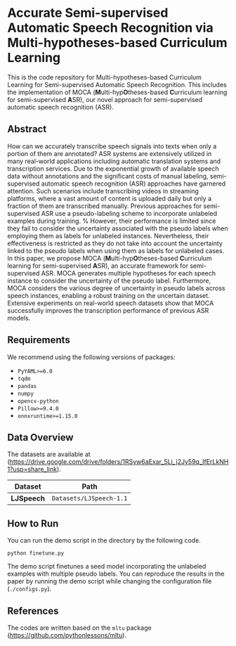 # Accurate Semi-supervised Automatic Speech Recognition via Multi-hypotheses-based Curriculum Learning

This is the code repository for Multi-hypotheses-based Curriculum Learning for Semi-supervised Automatic Speech Recognition.
This includes the implementation of MOCA (**M**ulti-hyp**O**theses-based **C**urriculum learning for semi-supervised **A**SR),
our novel approach for semi-supervised automatic speech recognition (ASR).

## Abstract
How can we accurately transcribe speech signals into texts when only a portion of them are annotated?
ASR systems are extensively utilized in many real-world applications including automatic translation systems and transcription services.
Due to the exponential growth of available speech data without annotations and the significant costs of manual labeling, semi-supervised automatic speech recognition (ASR) approaches have garnered attention. 
Such scenarios include transcribing videos in streaming platforms, where a vast amount of content is uploaded daily but only a fraction of them are transcribed manually.
Previous approaches for semi-supervised ASR use a pseudo-labeling scheme to incorporate unlabeled examples during training.
% However, their performance is limited since they fail to consider the uncertainty associated with the pseudo labels when employing them as labels for unlabeled instances.
Nevertheless, their effectiveness is restricted as they do not take into account the uncertainty linked to the pseudo labels when using them as labels for unlabeled cases.
In this paper, we propose MOCA (**M**ulti-hyp**O**theses-based **C**urriculum learning for semi-supervised **A**SR), an accurate framework for semi-supervised ASR.
MOCA generates multiple hypotheses for each speech instance to consider the uncertainty of the pseudo label.
Furthermore, MOCA considers the various degree of uncertainty in pseudo labels across speech instances, enabling a robust training on the uncertain dataset.
Extensive experiments on real-world speech datasets show that MOCA successfully improves the transcription performance of previous ASR models.

## Requirements

We recommend using the following versions of packages:
- `PyYAML>=6.0`
- `tqdm`
- `pandas`
- `numpy`
- `opencv-python`
- `Pillow>=9.4.0`
- `onnxruntime>=1.15.0`

## Data Overview
The datasets are available at (https://drive.google.com/drive/folders/1RSyw6aExar_5Li_j2Jy59q_IfErLkNH1?usp=share_link).

|        **Dataset**        |                  **Path**                   | 
|:-------------------------:|:-------------------------------------------:| 
|       **LJSpeech**        |           `Datasets/LJSpeech-1.1`           | 

## How to Run
You can run the demo script in the directory by the following code.
```
python finetune.py
```
The demo script finetunes a seed model incorporating the unlabeled examples with multiple pseudo labels.
You can reproduce the results in the paper by running the demo script while changing the configuration file (`./configs.py`).

## References
The codes are written based on the `mltu` package (https://github.com/pythonlessons/mltu).